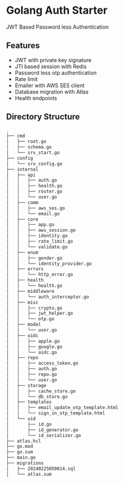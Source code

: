 # Golang Auth Starter
JWT Based Password less Authentication
## Features
- JWT with private key signature 
- JTI based session with Redis
- Password less otp authentication
- Rate limit
- Emailer with AWS SES client
- Database migration with Atlas
- Health endpoints
## Directory Structure
```bash
.
├── cmd
│   ├── root.go
│   ├── schema.go
│   └── srv_start.go
├── config
│   └── srv_config.go
├── internal
│   ├── api
│   │   ├── auth.go
│   │   ├── health.go
│   │   ├── router.go
│   │   └── user.go
│   ├── comm
│   │   ├── aws_ses.go
│   │   └── email.go
│   ├── core
│   │   ├── app.go
│   │   ├── aws_session.go
│   │   ├── identity.go
│   │   ├── rate_limit.go
│   │   └── validate.go
│   ├── enum
│   │   ├── gender.go
│   │   └── identity_provider.go
│   ├── errors
│   │   └── http_error.go
│   ├── health
│   │   └── health.go
│   ├── middleware
│   │   └── auth_interceptor.go
│   ├── misc
│   │   ├── crypto.go
│   │   ├── jwt_helper.go
│   │   └── otp.go
│   ├── model
│   │   └── user.go
│   ├── oidc
│   │   ├── apple.go
│   │   ├── google.go
│   │   └── oidc.go
│   ├── repo
│   │   ├── access_token.go
│   │   ├── auth.go
│   │   ├── repo.go
│   │   └── user.go
│   ├── storage
│   │   ├── cache_store.go
│   │   └── db_store.go
│   ├── templates
│   │   ├── email_update_otp_template.html
│   │   └── sign_in_otp_template.html
│   └── uid
│       ├── id.go
│       ├── id_generator.go
│       └── id_serializer.go
├── atlas.hcl
├── go.mod
├── go.sum
├── main.go
├── migrations
│   ├── 20240225050014.sql
│   └── atlas.sum
```